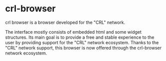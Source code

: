 # crl-browser
crl browser is a browser developed for the "CRL" network.

The interface mostly consists of embedded html and some widget structures. Its main goal is to provide a free and stable experience to the user by providing support for the "CRL" network ecosystem. Thanks to the "CRL" network support, this browser is now offered through the crl-browser network ecosystem.
